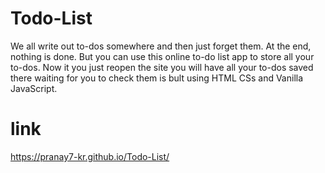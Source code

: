 # Todo-List
We all write out to-dos somewhere and then just forget them. At the end, nothing is done. But you can use this online to-do list app to store all your to-dos. Now it you just reopen the site you will have all your to-dos saved there waiting for you to check them is bult using HTML CSs and Vanilla JavaScript.
# link
https://pranay7-kr.github.io/Todo-List/
